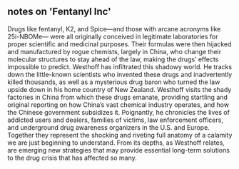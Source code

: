 ## notes on 'Fentanyl Inc'

Drugs like fentanyl, K2, and Spice―and those with arcane acronyms like 25i-NBOMe― were all originally conceived in legitimate laboratories for proper scientific and medicinal purposes. Their formulas were then hijacked and manufactured by rogue chemists, largely in China, who change their molecular structures to stay ahead of the law, making the drugs’ effects impossible to predict. Westhoff has infiltrated this shadowy world. He tracks down the little-known scientists who invented these drugs and inadvertently killed thousands, as well as a mysterious drug baron who turned the law upside down in his home country of New Zealand. Westhoff visits the shady factories in China from which these drugs emanate, providing startling and original reporting on how China’s vast chemical industry operates, and how the Chinese government subsidizes it. Poignantly, he chronicles the lives of addicted users and dealers, families of victims, law enforcement officers, and underground drug awareness organizers in the U.S. and Europe. Together they represent the shocking and riveting full anatomy of a calamity we are just beginning to understand. From its depths, as Westhoff relates, are emerging new strategies that may provide essential long-term solutions to the drug crisis that has affected so many.
